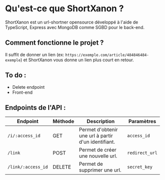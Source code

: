 # Qu'est-ce que ShortXanon ?
ShortXanon est un url-shortner opensource développé à l'aide de TypeScript, Express avec MongoDB comme SGBD pour le back-end.

## Comment fonctionne le projet ?
Il suffit de donner un lien (ex: `https://exemple.com/article/484846484-exemple`) et ShortXanon vous donne un lien plus court en retour.

## To do :
- Delete endpoint
- Front-end

## Endpoints de l'API :
| Endpoint | Méthode | Description | Paramètres |
| ---- | ---- | ---- | ---- |
| `/i/:access_id` | GET | Permet d'obtenir une url à partir d'un identifiant. | `access_id` |
| `/link` | POST | Permet de créer une nouvelle url. | `redirect_url` |
| `/link/:access_id` | DELETE | Permet de supprimer une url. | `secret_key` |
